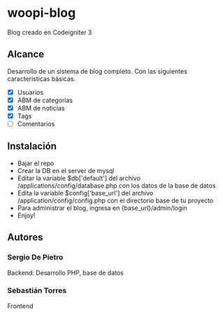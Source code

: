# woopi-blog

Blog creado en Codeigniter 3

## Alcance

Desarrollo de un sistema de blog completo. Con las siguientes características básicas.

- [x] Usuarios
- [x] ABM de categorías
- [x] ABM de noticias
- [x] Tags
- [ ] Comentarios

## Instalación

- Bajar el repo
- Crear la DB en el server de mysql
- Editar la variable $db['default'] del archivo /applications/config/database.php con los datos de la base de datos
- Edita la variable $config['base_url'] del archivo /application/config/config.php con el directorio base de tu proyecto
- Para administrar el blog, ingresa en {base_url}/admin/login
- Enjoy!

## Autores

### Sergio De Pietro
Backend: Desarrollo PHP, base de datos

### Sebastián Torres
Frontend 
